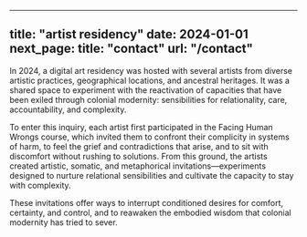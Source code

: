 
---
title: "artist residency"
date: 2024-01-01
next_page:
    title: "contact"
    url: "/contact"
---


In 2024, a digital art residency was hosted with several artists from diverse artistic practices, geographical locations, and ancestral heritages. It was a shared space to experiment with the reactivation of capacities that have been exiled through colonial modernity: sensibilities for relationality, care, accountability, and complexity.

To enter this inquiry, each artist first participated in the Facing Human Wrongs course, which invited them to confront their complicity in systems of harm, to feel the grief and contradictions that arise, and to sit with discomfort without rushing to solutions. From this ground, the artists created artistic, somatic, and metaphorical invitations—experiments designed to nurture relational sensibilities and cultivate the capacity to stay with complexity.

These invitations offer ways to interrupt conditioned desires for comfort, certainty, and control, and to reawaken the embodied wisdom that colonial modernity has tried to sever.
